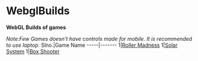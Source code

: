 # WebglBuilds

**WebGL Builds of games** 

*Note:Few Games doesn't have controls made for mobile. It is recommended to use laptop.*
Slno.|Game Name
-----|-------
1|[Roller Madness](https://subbireddy143.github.io/WebglBuilds/RollerMadnessWebGLBuild/index.html)
1|[Solar System](https://subbireddy143.github.io/WebglBuilds/SolarSystemWebGLBuild/index.html)
1|[Box Shooter](https://subbireddy143.github.io/WebglBuilds/RollerMadnessWebGLBuild/index.html)
